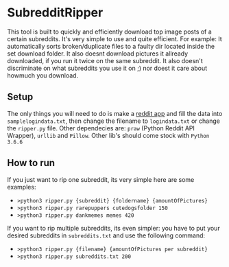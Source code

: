 # SubredditRipper
This tool is built to quickly and efficiently download top image posts of a certain subreddits.
It's very simple to use and quite efficient. For example: It automatically sorts broken/duplicate files to a faulty dir located inside the set download folder. It also doesnt download pictures it allready downloaded, if you run it twice on the same subreddit. It also doesn't discriminate on what subreddits you use it on ;) nor doest it care about howmuch you download.

## Setup
The only things you will need to do is make a [reddit app](https://www.reddit.com/prefs/apps/) and fill the data into `samplelogindata.txt`, then change the filename to `logindata.txt` or change the `ripper.py` file. Other dependecies are: `praw` (Python Reddit API Wrapper), `urllib` and `Pillow`. Other lib's should come stock with `Python 3.6.6`

## How to run
If you just want to rip one subreddit, its very simple here are some examples:
* `>python3 ripper.py {subreddit} {foldername} {amountOfPictures}`
* `>python3 ripper.py rarepuppers cutedogsfolder 150`
* `>python3 ripper.py dankmemes memes 420`

If you want to rip multiple subreddits, its even simpler:
you have to put your desired subreddits in `subreddits.txt` and use the following command:
* `>python3 ripper.py {filename} {amountOfPictures per subreddit}`
* `>python3 ripper.py subreddits.txt 200`